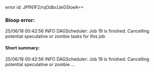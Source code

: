 error id: JPfN1F2/rqOdbcUeGSIoeA==
### Bloop error:

25/06/18 00:42:56 INFO DAGScheduler: Job 19 is finished. Cancelling potential speculative or zombie tasks for this job
#### Short summary: 

25/06/18 00:42:56 INFO DAGScheduler: Job 19 is finished. Cancelling potential speculative or zombie ...